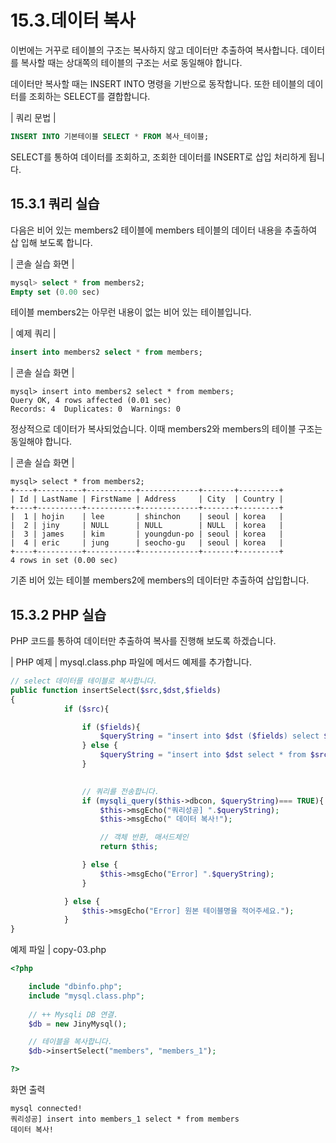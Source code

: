 # 15.3.데이터 복사 
이번에는 거꾸로 테이블의 구조는 복사하지 않고 데이터만 추출하여 복사합니다. 데이터 를 복사할 때는 상대쪽의 테이블의 구조는 서로 동일해야 합니다.  

데이터만 복사할 때는 INSERT INTO 명령을 기반으로 동작합니다. 또한 테이블의 데이 터를 조회하는 SELECT를 결합합니다.  

| 쿼리 문법 | 
```sql
INSERT INTO 기본테이블 SELECT * FROM 복사_테이블; 
```

SELECT를 통하여 데이터를 조회하고, 조회한 데이터를 INSERT로 삽입 처리하게 됩니다.  

## 15.3.1 쿼리 실습 
다음은 비어 있는 members2 테이블에 members 테이블의 데이터 내용을 추출하여 삽 입해 보도록 합니다.  

| 콘솔 실습 화면 | 
```sql
mysql> select * from members2;
Empty set (0.00 sec) 

```

테이블 members2는 아무런 내용이 없는 비어 있는 테이블입니다. 

| 예제 쿼리 | 
```sql
insert into members2 select * from members; 
```

| 콘솔 실습 화면 | 
```
mysql> insert into members2 select * from members;
Query OK, 4 rows affected (0.01 sec)
Records: 4  Duplicates: 0  Warnings: 0

```

정상적으로 데이터가 복사되었습니다. 이때 members2와 members의 테이블 구조는 동일해야 합니다. 

| 콘솔 실습 화면 | 
```
mysql> select * from members2;
+----+----------+-----------+-------------+-------+---------+
| Id | LastName | FirstName | Address     | City  | Country |
+----+----------+-----------+-------------+-------+---------+
|  1 | hojin    | lee       | shinchon    | seoul | korea   |
|  2 | jiny     | NULL      | NULL        | NULL  | korea   |
|  3 | james    | kim       | youngdun-po | seoul | korea   |
|  4 | eric     | jung      | seocho-gu   | seoul | korea   |
+----+----------+-----------+-------------+-------+---------+
4 rows in set (0.00 sec)

```
기존 비어 있는 테이블 members2에 members의 데이터만 추출하여 삽입합니다.  

## 15.3.2 PHP 실습 
PHP 코드를 통하여 데이터만 추출하여 복사를 진행해 보도록 하겠습니다.  

| PHP 예제 | 
mysql.class.php 파일에 메서드 예제를 추가합니다. 
```php
// select 데이터를 테이블로 복사합니다.
public function insertSelect($src,$dst,$fields)
{
            if ($src){

                if ($fields){
                    $queryString = "insert into $dst ($fields) select $fields from $src";
                } else {
                    $queryString = "insert into $dst select * from $src";
                }
                

                // 쿼리를 전송합니다.
                if (mysqli_query($this->dbcon, $queryString)=== TRUE){
                    $this->msgEcho("쿼리성공] ".$queryString);
                    $this->msgEcho(" 데이터 복사!");

                    // 객체 반환, 매서드체인
                    return $this; 

                } else {
                    $this->msgEcho("Error] ".$queryString);
                }

            } else {
                $this->msgEcho("Error] 원본 테이블명을 적어주세요.");
            }  
}

```

예제 파일 | copy-03.php 
```php
<?php

	include "dbinfo.php";
	include "mysql.class.php";
 
	// ++ Mysqli DB 연결.
	$db = new JinyMysql();

	// 테이블을 복사합니다.
	$db->insertSelect("members", "members_1");

?>

```

화면 출력 
```
mysql connected!
쿼리성공] insert into members_1 select * from members
데이터 복사!

```